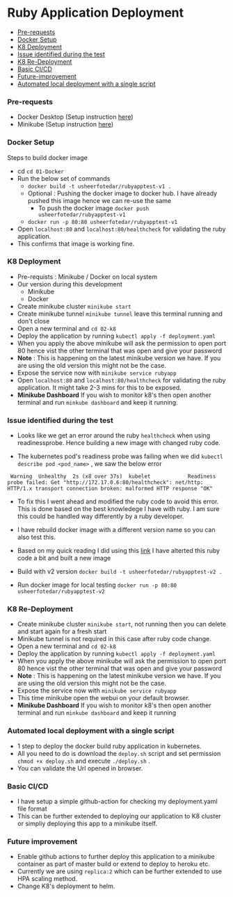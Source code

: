 # Ruby Application Deployment

- [Pre-requests](#pre-requests)
- [Docker Setup](#docker-setup)
- [K8 Deployment](#k8-deployment)
- [Issue identified during the test](#issue-identified-during-the-test)
- [K8 Re-Deployment](#k8-re-deployment)
- [Basic CI/CD](#basic-ci-cd)
- [Future-improvement](#k8-re-deployment)
- [Automated local deployment with a single script](#automated-local-deployment-with-a-single-script)


### Pre-requests 
- Docker Desktop (Setup instruction [here](https://www.docker.com/products/docker-desktop))
- Minikube (Setup instruction [here](https://minikube.sigs.k8s.io/docs/start/))

### Docker Setup

Steps to build docker image

- cd `cd 01-Docker` 
- Run the below set of commands
  - `docker build -t usheerfotedar/rubyapptest-v1 .`
  - Optional : Pushing the docker image to docker hub. I have already pushed this image hence we can re-use the same
    - To push the docker image `docker push usheerfotedar/rubyapptest-v1`
  - `docker run -p 80:80 usheerfotedar/rubyapptest-v1`
- Open `localhost:80` and `localhost:80/healthcheck` for validating the ruby application.
- This confirms that image is working fine.

### K8 Deployment
- Pre-requists : Minikube / Docker on local system
- Our version during this development 
  - Minikube
  - Docker
- Create minikube cluster `minikube start`
- Create minikube tunnel `minikube tunnel` leave this terminal running and don't close
- Open a new terminal and `cd 02-k8` 
- Deploy the application by running `kubectl apply -f deployment.yaml`
- When you apply the above minikube will ask the permission to open port 80 hence vist the other terminal that was open and give your password 
- **Note** : This is happening on the latest minikube version we have. If you are using the old version this might not be the case.
- Expose the service now with `minikube service rubyapp`
- Open `localhost:80` and `localhost:80/healthcheck` for validating the ruby application. It might take 2-3 mins for this to be exposed.
- **Minikube Dashboard** If you wish to monitor k8's then open another terminal and run `minkube dashboard` and keep it running.

### Issue identified during the test
- Looks like we get an error around the ruby `healthcheck` when using readinessprobe. Hence building a new image with changed ruby code.

- The kubernetes pod's readiness probe was failing when we did 
`kubectl describe pod <pod_name>` , we saw the below error

```
 Warning  Unhealthy  2s (x8 over 37s)  kubelet            Readiness probe failed: Get "http://172.17.0.6:80/healthcheck": net/http: HTTP/1.x transport connection broken: malformed HTTP response "OK"
```
- To fix this I went ahead and modified the ruby code to avoid this error. This is done based on the best knowledege I have with ruby. I am sure this could be handled way differently by a ruby developer.

- I have rebuild docker image with a different version name so you can also test this.
- Based on my quick reading I did using this [link](https://blog.appsignal.com/2016/11/23/ruby-magic-building-a-30-line-http-server-in-ruby.html) I have alterted this ruby code a bit and built a new image
- Build with v2 version `docker build -t usheerfotedar/rubyapptest-v2 .`
- Run docker image for local testing `docker run -p 80:80 usheerfotedar/rubyapptest-v2`

### K8 Re-Deployment 
- Create minikube cluster `minikube start`, not running then you can delete and start again for a fresh start
- Minikube tunnel is not required in this case after ruby code change.
- Open a new terminal and `cd 02-k8` 
- Deploy the application by running `kubectl apply -f deployment.yaml`
- When you apply the above minikube will ask the permission to open port 80 hence vist the other terminal that was open and give your password 
- **Note** : This is happening on the latest minikube version we have. If you are using the old version this might not be the case.
- Expose the service now with `minikube service rubyapp`
- This time minikube open the webui on your default browser.
- **Minikube Dashboard** If you wish to monitor k8's then open another terminal and run `minkube dashboard` and keep it running

### Automated local deployment with a single script
- 1 step to deploy the docker build ruby application in kubernetes.
- All you need to do is download the `deploy.sh` script and set permission `chmod +x deploy.sh` and execute `./deploy.sh` .
- You can validate the Url opened in browser.

### Basic CI/CD
- I have setup a simple github-action for checking my deployment.yaml file format
- This can be further extended to deploying our application to K8 cluster or simpliy deploying this app to a minikube itself.

### Future improvement 
- Enable github actions to further deploy this application to a minikube container as part of master build or extend to deploy to heroku etc.
- Currently we are using `replica:2` which can be further extended to use HPA scaling method.
- Change K8's deployment to helm.